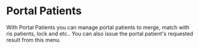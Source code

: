 # Portal Patients

With Portal Patients you can manage portal patients to merge, match with ris patients, lock and etc.. You can also issue the portal patient's requested result from this menu.
